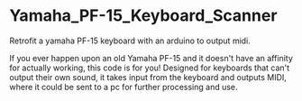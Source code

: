 # Yamaha_PF-15_Keyboard_Scanner
Retrofit a yamaha PF-15 keyboard with an arduino to output midi.

If you ever happen upon an old Yamaha PF-15 and it doesn't have an affinity for actually working, this code is for you!
Designed for keyboards that can't output their own sound, it takes input from the keyboard and outputs MIDI, where it could be sent to a pc for further processing and use.
